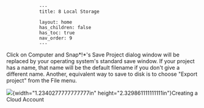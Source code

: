                 ---
                title: 8 Local Storage

                layout: home
                has_children: false
                has_toc: true
                nav_order: 9
                ---


Click on Computer and Snap*!*'s Save Project dialog window will be
replaced by your operating system's standard save window. If your
project has a name, that name will be the default filename if you don't
give a different name. Another, equivalent way to save to disk is to
choose "Export project" from the File menu.

![](/snap-manual/assets/images/image488.png){width="1.2340277777777777in" height="2.329861111111111in"}Creating a Cloud Account
